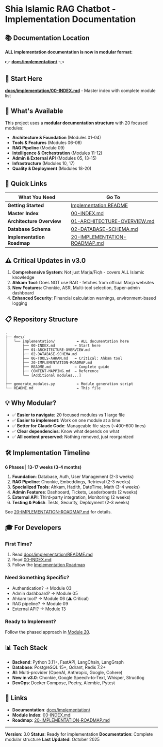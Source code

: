 # Shia Islamic RAG Chatbot - Implementation Documentation

## 📚 Documentation Location

**ALL implementation documentation is now in modular format:**

👉 **[docs/implementation/](./docs/implementation/)** 👈

## 🎯 Start Here

**[docs/implementation/00-INDEX.md](./docs/implementation/00-INDEX.md)** - Master index with complete module list

## 📖 What's Available

This project uses a **modular documentation structure** with 20 focused modules:

- **Architecture & Foundation** (Modules 01-04)
- **Tools & Features** (Modules 06-08)
- **RAG Pipeline** (Module 09)
- **Intelligence & Orchestration** (Modules 11-12)
- **Admin & External API** (Modules 05, 13-15)
- **Infrastructure** (Modules 10, 17)
- **Quality & Deployment** (Modules 18-20)

## 🚀 Quick Links

| What You Need | Go To |
|---------------|-------|
| **Getting Started** | [Implementation README](./docs/implementation/README.md) |
| **Master Index** | [00-INDEX.md](./docs/implementation/00-INDEX.md) |
| **Architecture Overview** | [01-ARCHITECTURE-OVERVIEW.md](./docs/implementation/01-ARCHITECTURE-OVERVIEW.md) |
| **Database Schema** | [02-DATABASE-SCHEMA.md](./docs/implementation/02-DATABASE-SCHEMA.md) |
| **Implementation Roadmap** | [20-IMPLEMENTATION-ROADMAP.md](./docs/implementation/20-IMPLEMENTATION-ROADMAP.md) |

## ⚠️ Critical Updates in v3.0

1. **Comprehensive System**: Not just Marja/Fiqh - covers ALL Islamic knowledge
2. **Ahkam Tool**: Does NOT use RAG - fetches from official Marja websites
3. **New Features**: Chonkie, ASR, Multi-tool selection, Super-admin dashboard
4. **Enhanced Security**: Financial calculation warnings, environment-based logging

## 📋 Repository Structure

```
.
├── docs/
│   └── implementation/          ← ALL documentation here
│       ├── 00-INDEX.md         ← Start here
│       ├── 01-ARCHITECTURE-OVERVIEW.md
│       ├── 02-DATABASE-SCHEMA.md
│       ├── 06-TOOLS-AHKAM.md   ← Critical: Ahkam tool
│       ├── 20-IMPLEMENTATION-ROADMAP.md
│       ├── README.md           ← Complete guide
│       ├── CONTENT-MAPPING.md  ← Reference
│       └── [Additional modules...]
│
├── generate_modules.py          ← Module generation script
└── README.md                    ← This file
```

## 💡 Why Modular?

- ✅ **Easier to navigate**: 20 focused modules vs 1 large file
- ✅ **Easier to implement**: Work on one module at a time
- ✅ **Better for Claude Code**: Manageable file sizes (~400-600 lines)
- ✅ **Clear dependencies**: Know what depends on what
- ✅ **All content preserved**: Nothing removed, just reorganized

## 🛠️ Implementation Timeline

**6 Phases | 13-17 weeks (3-4 months)**

1. **Foundation**: Database, Auth, User Management (2-3 weeks)
2. **RAG Pipeline**: Chonkie, Embeddings, Retrieval (2-3 weeks)
3. **Specialized Tools**: Ahkam, Hadith, DateTime, Math (3-4 weeks)
4. **Admin Features**: Dashboard, Tickets, Leaderboards (2 weeks)
5. **External API**: Third-party integration, Monitoring (2 weeks)
6. **Testing & Polish**: Tests, Security, Deployment (2-3 weeks)

See [20-IMPLEMENTATION-ROADMAP.md](./docs/implementation/20-IMPLEMENTATION-ROADMAP.md) for details.

## 🎓 For Developers

### First Time?
1. Read [docs/implementation/README.md](./docs/implementation/README.md)
2. Read [00-INDEX.md](./docs/implementation/00-INDEX.md)
3. Follow the [Implementation Roadmap](./docs/implementation/20-IMPLEMENTATION-ROADMAP.md)

### Need Something Specific?
- Authentication? → Module 03
- Admin dashboard? → Module 05
- Ahkam tool? → Module 06 (⚠️ Critical)
- RAG pipeline? → Module 09
- External API? → Module 13

### Ready to Implement?
Follow the phased approach in [Module 20](./docs/implementation/20-IMPLEMENTATION-ROADMAP.md).

## 📊 Tech Stack

- **Backend**: Python 3.11+, FastAPI, LangChain, LangGraph
- **Database**: PostgreSQL 15+, Qdrant, Redis 7.2+
- **AI**: Multi-provider (OpenAI, Anthropic, Google, Cohere)
- **New in v3.0**: Chonkie, Google Speech-to-Text, Whisper, Structlog
- **DevOps**: Docker Compose, Poetry, Alembic, Pytest

## 🔗 Links

- **Documentation**: [docs/implementation/](./docs/implementation/)
- **Module Index**: [00-INDEX.md](./docs/implementation/00-INDEX.md)
- **Roadmap**: [20-IMPLEMENTATION-ROADMAP.md](./docs/implementation/20-IMPLEMENTATION-ROADMAP.md)

---

**Version**: 3.0
**Status**: Ready for implementation
**Documentation**: Complete modular structure
**Last Updated**: October 2025
